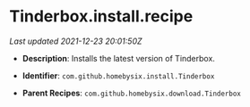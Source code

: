 # Tinderbox.install.recipe

_Last updated 2021-12-23 20:01:50Z_

- **Description**: Installs the latest version of Tinderbox.

- **Identifier**: `com.github.homebysix.install.Tinderbox`

- **Parent Recipes**: `com.github.homebysix.download.Tinderbox`
